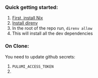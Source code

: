 ### Quick getting started:

1. [First, install Nix](https://nixos.org/download.html)
2. [Install direnv](https://direnv.net/docs/installation.html)
3. In the root of the repo run, `direnv allow`
4. This will install all the dev dependencies

### On Clone:

You need to update github secrets:

1. `PULUMI_ACCESS_TOKEN`
2.